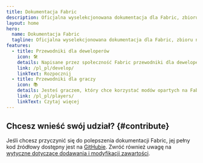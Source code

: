 ```yaml
---
title: Dokumentacja Fabric
description: Oficjalna wyselekcjonowana dokumentacja dla Fabric, zbioru narzędzi do modowania dla Minecraft.
layout: home
hero:
  name: Dokumentacja Fabric
  tagline: Oficjalna wyselekcjonowana dokumentacja dla Fabric, zbioru narzędzi do modowania dla Minecraft.
features:
  - title: Przewodniki dla deweloperów
    icon: 🛠️
    details: Napisane przez społeczność Fabric przewodniki dla deweloperów pokrywają wszystko od konfiguracji środowiska do zaawansowanych tematów takich jak renderowanie i networking.
    link: /pl_pl/develop/
    linkText: Rozpocznij
  - title: Przewodniki dla graczy
    icon: 📚
    details: Jesteś graczem, który chce korzystać modów opartych na Fabric? Nasze przewodniki dla graczy mają wszystko, czego potrzebujesz. Te przewodniki pomogą ci w pobieraniu, instalowaniu i rozwiązywaniu problemów z modami Fabric.
    link: /pl_pl/players/
    linkText: Czytaj więcej
---
```


<div class="vp-doc homepage-container">

## Chcesz wnieść swój udział? {#contribute}

Jeśli chcesz przyczynić się do polepszenia dokumentacji Fabric, jej pełny kod źródłowy dostępny jest na [GitHubie](https://github.com/FabricMC/fabric-docs). Zwróć również uwagę na [wytyczne dotyczące dodawania i modyfikacji zawartości](./contributing).

</div>
